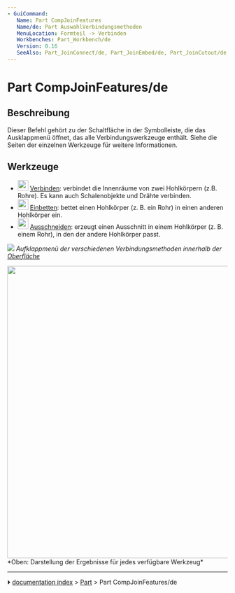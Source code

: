 ```yaml
---
- GuiCommand:
   Name: Part CompJoinFeatures
   Name/de: Part AuswahlVerbindungsmethoden
   MenuLocation: Formteil -> Verbinden
   Workbenches: Part_Workbench/de
   Version: 0.16
   SeeAlso: Part_JoinConnect/de, Part_JoinEmbed/de, Part_JoinCutout/de, Part_Boolean/de, Part_Thickness/de
---
```


# Part CompJoinFeatures/de

## Beschreibung

Dieser Befehl gehört zu der Schaltfläche in der Symbolleiste, die das Ausklappmenü öffnet, das alle Verbindungswerkzeuge enthält. Siehe die Seiten der einzelnen Werkzeuge für weitere Informationen.

## Werkzeuge

-   <img alt="" src=images/Part_JoinConnect.svg  style="width:24px;"> [Verbinden](Part_JoinConnect/de.md): verbindet die Innenräume von zwei Hohlkörpern (z.B. Rohre). Es kann auch Schalenobjekte und Drähte verbinden.
-   <img alt="" src=images/Part_JoinEmbed.svg  style="width:24px;"> [Einbetten](Part_JoinEmbed/de.md): bettet einen Hohlkörper (z. B. ein Rohr) in einen anderen Hohlkörper ein.
-   <img alt="" src=images/Part_JoinCutout.svg  style="width:24px;"> [Ausschneiden](Part_JoinCutout/de.md): erzeugt einen Ausschnitt in einem Hohlkörper (z. B. einem Rohr), in den der andere Hohlkörper passt.

![](images/JoinFeatures_dropdownToolbarButton.png ) 
*Aufklappmenü der verschiedenen Verbindungsmethoden innerhalb der [Oberfläche](Interface/de.md)*

<img alt="" src=images/JoinFeatures_demo.png  style="width:668px;"> 
*Oben: Darstellung der Ergebnisse für jedes verfügbare Werkzeug*



---
⏵ [documentation index](../README.md) > [Part](Part_Workbench.md) > Part CompJoinFeatures/de
